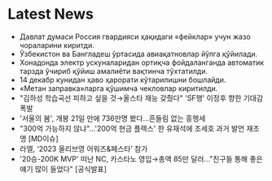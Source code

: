 # Latest News
-  Давлат думаси Россия гвардияси ҳақидаги «фейклар» учун жазо чораларини киритди.
-  Ўзбекистон ва Бангладеш ўртасида авиақатновлар йўлга қўйилади.
-  Хонадонда электр ускуналаридан ортиқча фойдаланганда автоматик тарзда ўчириб қўйиш амалиёти вақтинча тўхтатилди.
-  14 декабр кунидан ҳаво ҳарорати кўтарилишни бошлайди.
-  «Метан заправка»ларга қўшимча чекловлар киритилди.
-  "김하성 학습곡선 피하고 싶을 것→올스타 재능 갖췄다" 'SF행' 이정후 향한 기대감 폭발
-  '서울의 봄', 개봉 21일 만에 736만명 봤다…흔들림 없는 흥행세
-  "300억 가능하지 않냐"…'200억 현금 플렉스' 한 유재석에 조세호 과거 발언 재조명 [MD이슈]
-  라엘, ‘2023 올리브영 어워즈&페스타’ 참가
-  '20승-200K MVP' 떠난 NC, 카스타노 영입→총액 85만 달러…"친구들 통해 좋은 얘기 많이 들었다" [공식발표]

